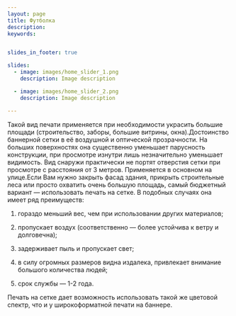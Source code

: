 ```yaml
---
layout: page
title: Футболка
description:
keywords:


slides_in_footer: true

slides:
  - image: images/home_slider_1.png
    description: Image description

  - image: images/home_slider_2.png
    description: Image description

---
```



Такой вид печати применяется при необходимости украсить большие площади (строительство, заборы, большие витрины, окна).Достоинство баннерной сетки в её воздушной и оптической прозрачности. На больших поверхностях она существенно уменьшает парусность конструкции, при просмотре изнутри лишь незначительно уменьшает видимость. Вид снаружи практически не портят отверстия сетки при просмотре с расстояния от 3 метров. Применяется в основном на улице.Если Вам нужно закрыть фасад здания, прикрыть строительные леса или просто охватить очень большую площадь, самый бюджетный вариант — использовать печать на сетке. В подобных случаях она имеет ряд преимуществ:

1. гораздо меньший вес, чем при использовании других материалов;

2. пропускает воздух (соответственно — более устойчива к ветру и долговечна);

3. задерживает пыль и пропускает свет;

4. в силу огромных размеров видна издалека, привлекает внимание большого количества людей;

5. срок службы — 1-2 года.

Печать на сетке дает возможность использовать такой же цветовой спектр, что и у широкоформатной печати на баннере.
